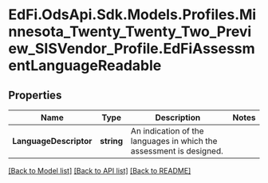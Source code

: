 # EdFi.OdsApi.Sdk.Models.Profiles.Minnesota_Twenty_Twenty_Two_Preview_SISVendor_Profile.EdFiAssessmentLanguageReadable
## Properties

Name | Type | Description | Notes
------------ | ------------- | ------------- | -------------
**LanguageDescriptor** | **string** | An indication of the languages in which the assessment is designed. | 

[[Back to Model list]](../README.md#documentation-for-models) [[Back to API list]](../README.md#documentation-for-api-endpoints) [[Back to README]](../README.md)

